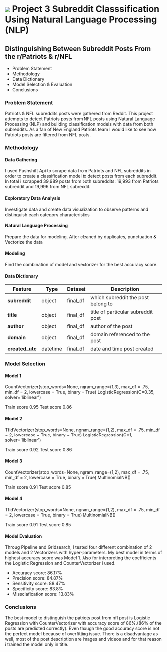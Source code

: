 # ![](https://ga-dash.s3.amazonaws.com/production/assets/logo-9f88ae6c9c3871690e33280fcf557f33.png) Project 3 Subreddit Classsification Using Natural Language Processing (NLP)
## Distinguishing Between Subreddit Posts From the r/Patriots & r/NFL

* Problem Statement
* Methodology
* Data Dictionary
* Model Selection & Evaluation
* Conclusions

### Problem Statement
Patriots & NFL subreddits posts were gathered from Reddit. This project attempts to detect Patriots posts from NFL posts using Natural Language Processing (NLP) and building classification models with data from both subreddits. As a fan of New England Patriots team I would like to see how Patriots posts are filtered from NFL posts.

### Methodology

#### Data Gathering
I used Pushshift Api to scrape data from Patriots and NFL subreddits in order to create a classification model to detect posts from each subreddit. In total i scrapped 39,989 posts from both subreddits: 19,993 from Patriots subreddit and 19,996 from NFL subreddit.

#### Exploratory Data Analysis
Investigate data and create data visualization to observe patterns and distinguish each category characteristics

#### Natural Language Processing
Prepare the data for modeling. After cleaned by duplicates, punctuation & Vectorize the data

#### Modeling
Find the combination of model and vectorizer for the best accuracy score.

#### Data Dictionary
|Feature|Type|Dataset|Description|
|---|---|---|---|
|**subreddit**|object|final_df|which subreddit the post belong to|
|**title**|object|final_df|title of particular subreddit post|
|**author**|object|final_df|author of the post|
|**domain**|object|final_df|domain referenced to the post|
|**created_utc**|datetime|final_df|date and time post created|

### Model Selection

#### Model 1
CountVectorizer(stop_words=None, ngram_range=(1,3), max_df = .75, min_df = 2, lowercase = True, binary = True)
LogisticRegression(C=0.35, solver='liblinear')

Train score 0.95
Test score 0.86

#### Model 2
TfidVectorizer(stop_words=None, ngram_range=(1,2), max_df = .75, min_df = 2, lowercase = True, binary = True)
LogisticRegression(C=1, solver='liblinear')

Train score 0.92
Test score 0.86

#### Model 3
CountVectorizer(stop_words=None, ngram_range=(1,2), max_df = .75, min_df = 2, lowercase = True, binary = True)
MultinomialNB()

Train score 0.91
Test score 0.85

#### Model 4
TfidVectorizer(stop_words=None, ngram_range=(1,2), max_df = .75, min_df = 2, lowercase = True, binary = True)
MultinomialNB()

Train score 0.91
Test score 0.85

#### Model Evaluation
Throug Pipeline and Gridsearch, I tested four different combination of 2 models and 2 Vectorizers with hyper-parameters. My best model in terms of highest accuracy score was Model 1. Also for interpreting the coefficients the Logistic Regression and CounterVectorizer i used.
* Accuracy score: 86.17%
* Precision score: 84.87%
* Sensitivity score: 88.47%
* Specificity score: 83.8%
* Missclafication score: 13.83%

### Conclusions
The best model to distinguish the patriots post from nfl post is Logistic Regression with CounterVectorizer with accuracy score of 86%.(86% of the posts are predicted correctly). Even though the good accuracy score is not the perfect model because of overfitting issue. There is a disadvantage as well, most of the post description are images and videos and for that reason i trained the model only in title.

